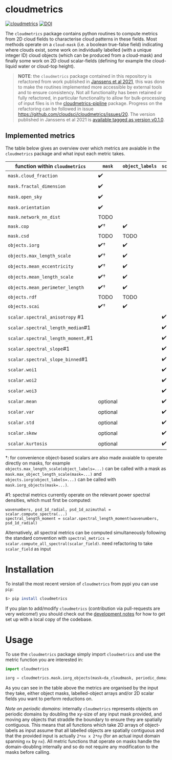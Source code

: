 # cloudmetrics

[![cloudmetrics](https://github.com/cloudsci/cloudmetrics/actions/workflows/python-package-conda.yml/badge.svg)](https://github.com/cloudsci/cloudmetrics/actions/workflows/python-package-conda.yml) [![DOI](https://zenodo.org/badge/279602981.svg)](https://zenodo.org/badge/latestdoi/279602981)

The `cloudmetrics` package contains python routines to compute metrics
from 2D cloud fields to characterise cloud patterns in these fields. Most
methods operate on a `cloud-mask` (i.e. a boolean true-false field)
indicating where clouds exist, some work on individually labelled (with a
unique integer ID) cloud objects (which can be produced from a cloud-mask) and
finally some work on 2D cloud scalar-fields (defining for example the
cloud-liquid water or cloud-top height).

> **NOTE**: the `cloudmetrics` package contained in this repository is
> refactored from work published in [Janssens et al
> 2021](https://agupubs.onlinelibrary.wiley.com/doi/full/10.1029/2020GL091001),
> this was done to make the routines implemented more accessible by external
> tools and to ensure consistency. Not all functionality has been retained or
> fully refactored, in particular functionality to allow for bulk-processing of
> input files is in the
> [cloudmetrics-pipline](https://github.com/cloudsci/cloudmetrics-pipeline)
> package. Progress on the refactoring can be followed in issue
> https://github.com/cloudsci/cloudmetrics/issues/20. The version published in
> Janssens et al 2021 is [available tagged as version
> v0.1.0](https://github.com/cloudsci/cloudmetrics/tree/v0.1.0).

## Implemented metrics

The table below gives an overview over which metrics are avaiable in the
`cloudmetrics` package and what input each metric takes.


| function within `cloudmetrics`     | `mask`   | `object_labels` | `scalar_field` |
| ---------------------------------- | -------- | --------------- | -------------- |
| `mask.cloud_fraction`              | ✔️        |                 |                |
| `mask.fractal_dimension`           | ✔️        |                 |                |
| `mask.open_sky`                    | ✔️        |                 |                |
| `mask.orientation`                 | ✔️        |                 |                |
| `mask.network_nn_dist`             | TODO     |                 |                |
| `mask.cop`                         | ✔️†       | ✔️               |                |
| `mask.csd`                         | TODO     | TODO            |                |
| `objects.iorg`                     | ✔️†       | ✔️               |                |
| `objects.max_length_scale`         | ✔️†       | ✔️               |                |
| `objects.mean_eccentricity`        | ✔️†       | ✔️               |                |
| `objects.mean_length_scale`        | ✔️†       | ✔️               |                |
| `objects.mean_perimeter_length`    | ✔️†       | ✔️               |                |
| `objects.rdf`                      | TODO     | TODO            |                |
| `objects.scai`                     | ✔️†       | ✔️               |                |
| `scalar.spectral_anisotropy` #1    |          |                 | ✔️              |
| `scalar.spectral_length_median`#1  |          |                 | ✔️              |
| `scalar.spectral_length_moment,`#1 |          |                 | ✔️              |
| `scalar.spectral_slope`#1          |          |                 | ✔️              |
| `scalar.spectral_slope_binned`#1   |          |                 | ✔️              |
| `scalar.woi1`                      |          |                 | ✔️              |
| `scalar.woi2`                      |          |                 | ✔️              |
| `scalar.woi3`                      |          |                 | ✔️              |
| `scalar.mean`                      | optional |                 | ✔️              |
| `scalar.var`                       | optional |                 | ✔️              |
| `scalar.std`                       | optional |                 | ✔️              |
| `scalar.skew`                      | optional |                 | ✔️              |
| `scalar.kurtosis`                  | optional |                 | ✔️              |

†: for convenience object-based scalars are also made avaiable to operate
directly on masks, for example `objects.max_length_scale(object_labels=...)`
can be called with a mask as `mask.max_object_length_scale(mask=...)` and
`objects.iorg(object_labels=...)` can be called with
`mask.iorg_objects(mask=...)`.

#1: spectral metrics currently operate on the relevant power spectral densities,
which must first be computed:
```
wavenumbers, psd_1d_radial, psd_1d_azimuthal = scalar.compute_spectra(...)
spectral_length_moment = scalar.spectral_length_moment(wavenumbers, psd_1d_radial)
```
Alternatively, all spectral metrics can be computed simultaneously following the
standard convention with `spectral_metrics = scalar.compute_all_spectral(scalar_field)`.
need refactoring to take `scalar_field` as input

# Installation

To install the most recent version of `cloudmetrics` from pypi you can use `pip`:

```bash
$> pip install cloudmetrics
```

If you plan to add/modify `cloudmetrics` (contribution via pull-requests are
very welcome!) you should check out the [development
notes](https://github.com/cloudsci/cloudmetrics/blob/master/docs/developing.md)
for how to get set up with a local copy of the codebase.

# Usage

To use the `cloudmetrics` package simply import `cloudmetrics` and use the
metric function you are interested in:

```python
import cloudmetrics

iorg = cloudmetrics.mask.iorg_objects(mask=da_cloudmask, periodic_domain=False)
```

As you can see in the table above the metrics are organised by the input they
take, either object masks, labelled-object arrays and/or 2D scalar fields you
want to perform reductions on.

*Note on periodic domains*: internally `cloudmetrics` represents objects on
periodic domains by doubling the xy-size of any input mask provided, and moving
any objects that straddle the boundary to ensure they are spatially contiguous.
This means that all functions which take 2D arrays of object-labels as input
assume that all labelled objects are spatially contiguous and that the provided
input is actually `2*nx x 2*ny` (for an actual input domain spanning `nx` by
`nx`). All metric functions that operate on masks handle the domain-doubling
internally and so do not require any modification to the masks before calling.
